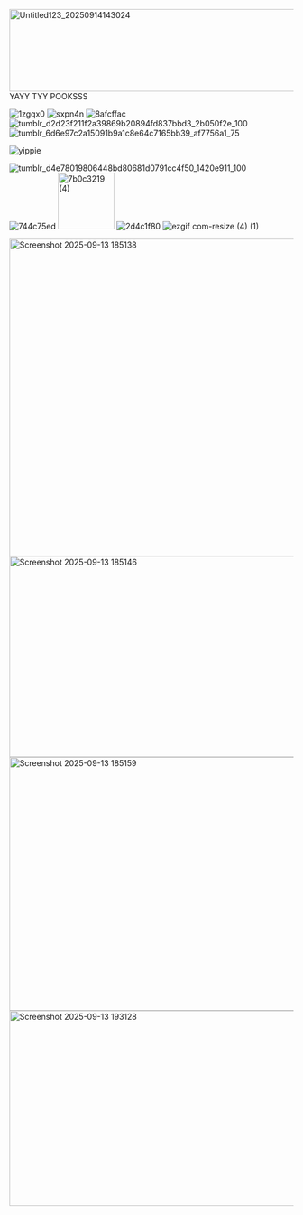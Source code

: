 
<img width="551" height="146" alt="Untitled123_20250914143024" src="https://github.com/user-attachments/assets/355f78e0-412e-404d-b8f5-f42c422f985d" /> YAYY TYY POOKSSS


![1zgqx0](https://github.com/user-attachments/assets/6d931a9d-a844-4b06-9f61-df43c41d2ccc)
![sxpn4n](https://github.com/user-attachments/assets/5b1ca846-5189-4c32-a132-4628f8ccd322)
![8afcffac](https://github.com/user-attachments/assets/76f99fe4-1734-4c97-9118-d39251273767)
![tumblr_d2d23f211f2a39869b20894fd837bbd3_2b050f2e_100](https://github.com/user-attachments/assets/7fb043bd-690e-44ff-8718-91f3b094a233)
![tumblr_6d6e97c2a15091b9a1c8e64c7165bb39_af7756a1_75](https://github.com/user-attachments/assets/e7ebbe47-b042-4867-936a-29f4603b842e)

![yippie](https://github.com/user-attachments/assets/3a603241-4224-4f3a-ad6d-ba400aadc891)

![tumblr_d4e78019806448bd80681d0791cc4f50_1420e911_100](https://github.com/user-attachments/assets/b165ce05-044c-469d-9f3e-5e3b97f1ddb5)
![744c75ed](https://github.com/user-attachments/assets/fc7a0518-eb0e-4935-a368-e70bed659dcc)
<img width="100" height="100" alt="7b0c3219 (4)" src="https://github.com/user-attachments/assets/99af9506-a8f9-4cfa-aa80-ac5808419746" />
![2d4c1f80](https://github.com/user-attachments/assets/6564793d-d82e-4c7c-9f0f-fc85223b2386)
![ezgif com-resize (4) (1)](https://github.com/user-attachments/assets/c96dafee-6bf8-4b73-a437-dee6c22a6c80)


<img width="689" height="562" alt="Screenshot 2025-09-13 185138" src="https://github.com/user-attachments/assets/3e42a70a-a73f-4699-b648-9f7d89260427" />

<img width="696" height="356" alt="Screenshot 2025-09-13 185146" src="https://github.com/user-attachments/assets/6c37af36-9728-4144-a90a-2efa9f6842e6" />
<img width="677" height="449" alt="Screenshot 2025-09-13 185159" src="https://github.com/user-attachments/assets/41bcc1c7-c00d-4975-a451-7a53e90d24c6" />
<img width="869" height="346" alt="Screenshot 2025-09-13 193128" src="https://github.com/user-attachments/assets/329d4eb9-9a54-478b-8393-97d218b14608" />
